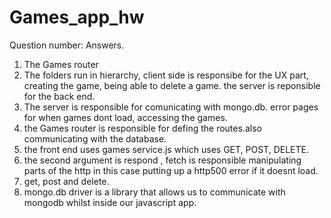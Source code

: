 # Games_app_hw
Question number: Answers.
1. The Games router
2. The folders run in hierarchy, client side is responsibe for the UX part, creating the game, being able to delete a game. the server is reponsible for the back end.
3. The server is responsible for comunicating with mongo.db. error pages for when games dont load, accessing the games.
4. the Games router is responsible for defing the routes.also communicating with the database.
5. the front end uses games service.js which uses GET, POST, DELETE.
6. the second argument is respond , fetch is responsible manipulating parts of the http in this case putting up a http500 error if it doesnt load.
7. get, post and delete.
8. mongo.db driver is a library that allows us to communicate with mongodb whilst inside our javascript app. 
